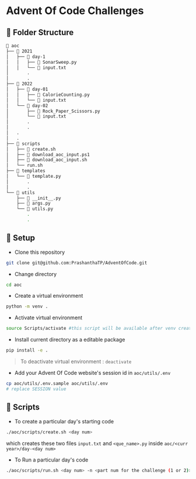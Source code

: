 # Advent Of Code Challenges

## 📂 Folder Structure

```bash
📂 aoc
├── 📂 2021
│   ├── 📂 day-1
│   │   ├──  SonarSweep.py
│   │   └──  input.txt
│       .
│       .
├── 📂 2022
│   ├── 📂 day-01
│   │   ├──  CalorieCounting.py
│   │   └──  input.txt
│   └── 📂 day-02
│       ├──  Rock_Paper_Scissors.py
│       └──  input.txt
│       .
│       .
│   .
│   .
├── 📂 scripts
│   ├──  create.sh
│   ├──  download_aoc_input.ps1
│   ├──  download_aoc_input.sh
│   └── run.sh
├── 📂 templates
│   └──  template.py
│       .
│       .
└── 📂 utils
    ├──  __init__.py
    ├──  args.py
    └──  utils.py
        .   
        .   
``` 

## 📐 Setup

+ Clone this repository
```bash
git clone git@github.com:PrashanthaTP/AdventOfCode.git
```
+ Change directory
```bash
cd aoc
```
+ Create a virtual environment
```bash
python -m venv .
```
+ Activate virtual environment
```bash
source Scripts/activate #this script will be available after venv creation
```
+ Install current directory as a editable package
```bash
pip install -e .
```

> To deactivate virtual environment : `deactivate`

+ Add your Advent Of Code website's session id in `aoc/utils/.env`
```bash
cp aoc/utils/.env.sample aoc/utils/.env
# replace SESSION value
```
## 📜 Scripts

+ To create a particular day's starting code
```bash
./aoc/scripts/create.sh <day num>
```
which creates these two files `input.txt` and `<que_name>.py`
inside `aoc/<curr year>/day-<day num>`

+ To Run a particular day's code
```bash
./aoc/scripts/run.sh <day num> -n <part num for the challenge (1 or 2)>
```
<!--
## [2021](https://adventofcode.com/2021)

| Day  | Challenge                                        | Python Solution                              | 
|:-----|:-----------------------------------------------:|:---------------------------------------------:|
|1     |[SonarSweep](https://adventofcode.com/2021/day/1)|[SonarSweep.py](aoc/day-1/SonarSweep.py)       |

-->



